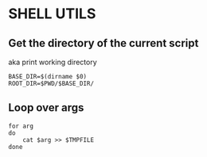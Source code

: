 SHELL UTILS
===========


Get the directory of the current script
-----------------------------
aka print working directory

```shell
BASE_DIR=$(dirname $0)
ROOT_DIR=$PWD/$BASE_DIR/
```

Loop over args
---------------

```shell
for arg
do
    cat $arg >> $TMPFILE
done
```
